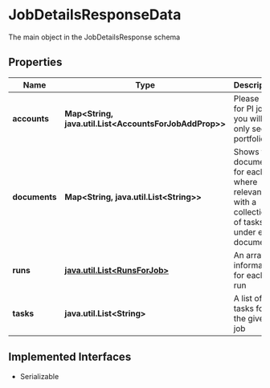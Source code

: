 

# JobDetailsResponseData

The main object in the JobDetailsResponse schema

## Properties

Name | Type | Description | Notes
------------ | ------------- | ------------- | -------------
**accounts** | **Map&lt;String, java.util.List&lt;AccountsForJobAddProp&gt;&gt;** | Please note for PI jobs you will only see portfolioId |  [optional]
**documents** | **Map&lt;String, java.util.List&lt;String&gt;&gt;** | Shows the documents for each job where relevant with a collection of tasks under each document |  [optional]
**runs** | [**java.util.List&lt;RunsForJob&gt;**](RunsForJob.md) | An array of information for each run |  [optional]
**tasks** | **java.util.List&lt;String&gt;** | A list of tasks for the given job |  [optional]


## Implemented Interfaces

* Serializable


